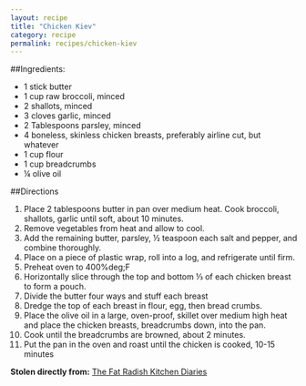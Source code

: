 ```yaml
---
layout: recipe
title: "Chicken Kiev"
category: recipe
permalink: recipes/chicken-kiev
---
```


##Ingredients: 
- 1 stick butter
- 1 cup raw broccoli, minced
- 2 shallots, minced
- 3 cloves garlic, minced
- 2 Tablespoons parsley, minced
- 4 boneless, skinless chicken breasts, preferably airline cut, but whatever
- 1 cup flour
- 1 cup breadcrumbs
- &frac14; olive oil
	
##Directions
1. Place 2 tablespoons butter in pan over medium heat. Cook broccoli, shallots, garlic until soft, about 10 minutes.
2. Remove vegetables from heat and allow to cool.
3. Add the remaining butter, parsley, &frac12; teaspoon each salt and pepper, and combine thoroughly.
4. Place on a piece of plastic wrap, roll into a log, and refrigerate until firm.
5. Preheat oven to 400%deg;F
6. Horizontally slice through the top and bottom &#8531; of each chicken breast to form a pouch.
7. Divide the butter four ways and stuff each breast
8. Dredge the top of each breast in flour, egg, then bread crumbs.
9. Place the olive oil in a large, oven-proof, skillet over medium high heat and place the chicken breasts, breadcrumbs down, into the pan.
10. Cook until the breadcrumbs are browned, about 2 minutes.
11. Put the pan in the oven and roast until the chicken is cooked, 10-15 minutes

**Stolen directly from:** [The Fat Radish Kitchen Diaries](http://www.amazon.com/The-Fat-Radish-Kitchen-Diaries/dp/0847843343?tag=food52-20)